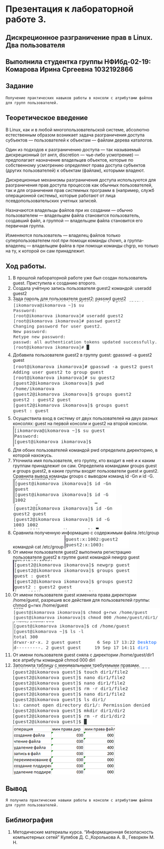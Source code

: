 # Презентация к лабораторной работе 3.
## Дискреционное разграничение прав в Linux. Два пользователя


## Выполнила студентка группы НФИбд-02-19: Комарова Ирина Сргеевна 1032192866

## Задание
    Получение практических навыков работы в консоли с атрибутами файлов для групп пользователей.


## Теоретическое введение
В Linux, как и в любой многопользовательской системе, абсолютно естественным образом возникает задача разграничения доступа субъектов — пользователей к объектам — файлам дерева каталогов.

Один из подходов к разграничению доступа — так называемый дискреционный (от англ, discretion — чье-либо усмотрение) — предполагает назначение владельцев объектов, которые по собственному усмотрению определяют права доступа субъектов (других пользователей) к объектам (файлам), которыми владеют.

Дискреционные механизмы разграничения доступа используются для разграничения прав доступа процессов как обычных пользователей, так и для ограничения прав системных программ в (например, служб операционной системы), которые работают от лица псевдопользовательских учетных записей.

Назначаются владельцы файлов при их создании — обычно пользователем — владельцем файла становится пользователь, создавший файл, а группой — владельцем файла становится его первичная группа.

Изменяются пользователь — владелец файлов только суперпользователем root при помощи команды chown, а группа-владелец — владельцем файла в при помощи команды chgrp, но только на ту, к которой он сам принадлежит.


## Ход работы.
1. В прошлой лабораторной работе уже был создан пользователь guest. Приступила к созданию второго. 
2. Создала учётную запись пользователя guest2 командой: useradd guest2
3. Зада пароль для пользователя guest2: passwd guest2
![1](1.png)
4. Добавила пользователя guest2 в группу guest:
gpasswd -a guest2 guest
![2](2.png)
5. Осуществила вход в систему от двух пользователей на двух разных консолях: guest на первой консоли и guest2 на второй консоли.
![3](3.png)
6. Для обоих пользователей командой pwd определила директорию, в которой нахожусь.
7. Уточнила имя пользователя, его группу, кто входит в неё и к каким группам принадлежит он сам. Определила командами groups guest и groups guest2, в какие группы входят пользователи guest и guest2. Сравнила вывод команды groups с выводом команд
id -Gn и id -G.
![4](4.png)
![5](5.png)
8. Сравнила полученную информацию с содержимым файла /etc/group командой
cat /etc/group
![6](6.png)
9. От имени пользователя guest2 выполнила регистрацию пользователя
guest2 в группе guest командой
newgrp guest
![7](7.png)
10. От имени пользователя guest изменила права директории /home/guest,
разрешив все действия для пользователей группы:
chmod g+rwx /home/guest
![8.1](8.1.png)
![8.2](8.2.png)
11. От имени пользователя guest сняла с директории /home/guest/dir1
все атрибуты командой
chmod 000 dirl
12. Заполнила таблицу с минимальными требуемыми правами.
![9](9.png)
![10](10.png)

## Вывод 
    Я получила практические навыки работы в консоли с атрибутами файлов для групп пользователей.

## Библиография
1. Методические материалы курса. “Информационная безопасность компьютерных сетей” Кулябов Д. С.,Королькова А. В., Геворкян М. Н.